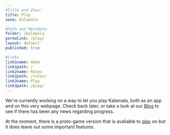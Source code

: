 ```yaml
---
#Title and Zone:
title: Play
zone: Kalamala

#Path and Metadata
folder: /kalamala
permalink: /play/
layout: default
published: true

#Links
link1name: Home
link1path: /
link2name: Rules
link2path: /rules/
link3name: Play
link3path: /play/
---
```


We're currently working on a way to let you play Kalamala, both as an app and on this very webpage. Check back later, or take a look at our [Blog](/blog/) to see if there has been any news regarding progress.

At the moment, there is a proto-game version that is avaliable to [play](/kalamala/gagiveru) on but it does leave out some important features.